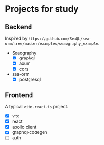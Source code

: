 # Projects for study

## Backend

Inspired by `https://github.com/SeaQL/sea-orm/tree/master/examples/seaography_example`.

- Seaography
  - [x] graphql
  - [x] axum
  - [x] cors
- sea-orm
  - [x] postgresql

## Frontend

A typical `vite-react-ts` project.
- [x] vite
- [x] react
- [x] apollo client
- [x] graphql-codegen
- [ ] auth
